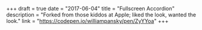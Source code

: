 +++
draft = true
date = "2017-06-04"
title = "Fullscreen Accordion"
description = "Forked from those kiddos at Apple; liked the look, wanted the look."
link = "https://codepen.io/williampansky/pen/ZyYYoa"
+++
